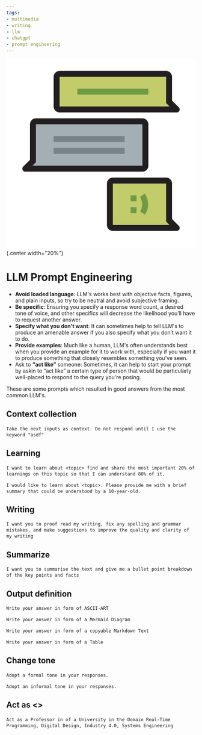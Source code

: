 ```yaml
---
tags:
- multimedia
- writing
- llm
- chatgpt
- prompt engineering
---
```


![](img/logo.svg){.center width="20%"}

# LLM Prompt Engineering

- **Avoid loaded language**: LLM's works best with objective facts, figures, and plain inputs, so try to be neutral and avoid subjective framing.
- **Be specific**: Ensuring you specify a response word count, a desired tone of voice, and other specifics will decrease the likelihood you’ll have to request another answer.
- **Specify what you don’t want**: It can sometimes help to tell LLM's to produce an amenable answer if you also specify what you don’t want it to do.
- **Provide examples**: Much like a human, LLM's often understands best when you provide an example for it to work with, especially if you want it to produce something that closely resembles something you’ve seen.
- Ask to **“act like”** someone: Sometimes, it can help to start your prompt by askin to “act like” a certain type of person that would be particularly well-placed to respond to the query you're posing.

These are some prompts which resulted in good answers from the most common LLM's.



## Context collection
```
Take the next inputs as context. Do not respond until I use the keyword "asdf"
```

## Learning
```
I want to learn about <topic> find and share the most important 20% of learnings on this topic so that I can understand 80% of it.
```
```
I would like to learn about <topic>. Please provide me with a brief summary that could be understood by a 10-year-old.
```
## Writing
```
I want you to proof read my writing, fix any spelling and grammar mistakes, and make suggestions to improve the quality and clarity of my writing
```

## Summarize
```
I want you to summarise the text and give me a bullet point breakdown of the key points and facts
```

## Output definition
```
Write your answer in form of ASCII-ART
```

```
Write your answer in form of a Mermaid Diagram
```

```
Write your answer in form of a copyable Markdown Text
```

```
Write your answer in form of a Table
```

## Change tone
```
Adopt a formal tone in your responses.
```
```
Adopt an informal tone in your responses.
```

## Act as <>
```
Act as a Professor in of a University in the Domain Real-Time Programming, Digital Design, Industry 4.0, Systems Engineering
```
